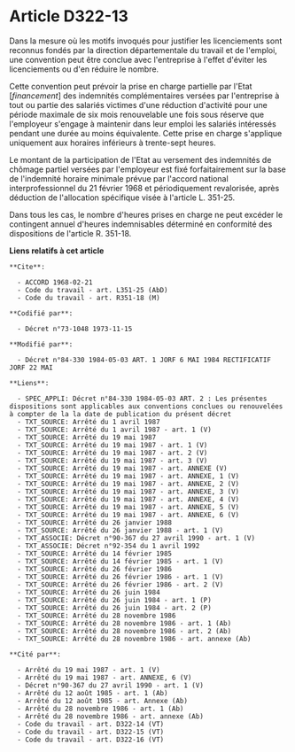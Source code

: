 # Article D322-13

Dans la mesure où les motifs invoqués pour justifier les licenciements sont reconnus fondés par la direction départementale
du travail et de l'emploi, une convention peut être conclue avec l'entreprise à l'effet d'éviter les licenciements ou d'en
réduire le nombre.

Cette convention peut prévoir la prise en charge partielle par l'Etat [*financement*] des indemnités complémentaires versées
par l'entreprise à tout ou partie des salariés victimes d'une réduction d'activité pour une période maximale de six mois
renouvelable une fois sous réserve que l'employeur s'engage à maintenir dans leur emploi les salariés intéressés pendant une
durée au moins équivalente. Cette prise en charge s'applique uniquement aux horaires inférieurs à trente-sept heures.

Le montant de la participation de l'Etat au versement des indemnités de chômage partiel versées par l'employeur est fixé
forfaitairement sur la base de l'indemnité horaire minimale prévue par l'accord national interprofessionnel du 21 février
1968 et périodiquement revalorisée, après déduction de l'allocation spécifique visée à l'article L. 351-25.

Dans tous les cas, le nombre d'heures prises en charge ne peut excéder le contingent annuel d'heures indemnisables déterminé
en conformité des dispositions de l'article R. 351-18.

**Liens relatifs à cet article**

	**Cite**:

	  - ACCORD 1968-02-21
	  - Code du travail - art. L351-25 (AbD)
	  - Code du travail - art. R351-18 (M)

	**Codifié par**:

	  - Décret n°73-1048 1973-11-15

	**Modifié par**:

	  - Décret n°84-330 1984-05-03 ART. 1 JORF 6 MAI 1984 RECTIFICATIF JORF 22 MAI

	**Liens**:

	  - SPEC_APPLI: Décret n°84-330 1984-05-03 ART. 2 : Les présentes dispositions sont applicables aux conventions conclues ou renouvelées à compter de la la date de publication du présent décret
	  - TXT_SOURCE: Arrêté du 1 avril 1987
	  - TXT_SOURCE: Arrêté du 1 avril 1987 - art. 1 (V)
	  - TXT_SOURCE: Arrêté du 19 mai 1987
	  - TXT_SOURCE: Arrêté du 19 mai 1987 - art. 1 (V)
	  - TXT_SOURCE: Arrêté du 19 mai 1987 - art. 2 (V)
	  - TXT_SOURCE: Arrêté du 19 mai 1987 - art. 3 (V)
	  - TXT_SOURCE: Arrêté du 19 mai 1987 - art. ANNEXE (V)
	  - TXT_SOURCE: Arrêté du 19 mai 1987 - art. ANNEXE, 1 (V)
	  - TXT_SOURCE: Arrêté du 19 mai 1987 - art. ANNEXE, 2 (V)
	  - TXT_SOURCE: Arrêté du 19 mai 1987 - art. ANNEXE, 3 (V)
	  - TXT_SOURCE: Arrêté du 19 mai 1987 - art. ANNEXE, 4 (V)
	  - TXT_SOURCE: Arrêté du 19 mai 1987 - art. ANNEXE, 5 (V)
	  - TXT_SOURCE: Arrêté du 19 mai 1987 - art. ANNEXE, 6 (V)
	  - TXT_SOURCE: Arrêté du 26 janvier 1988
	  - TXT_SOURCE: Arrêté du 26 janvier 1988 - art. 1 (V)
	  - TXT_ASSOCIE: Décret n°90-367 du 27 avril 1990 - art. 1 (V)
	  - TXT_ASSOCIE: Décret n°92-354 du 1 avril 1992
	  - TXT_SOURCE: Arrêté du 14 février 1985
	  - TXT_SOURCE: Arrêté du 14 février 1985 - art. 1 (V)
	  - TXT_SOURCE: Arrêté du 26 février 1986
	  - TXT_SOURCE: Arrêté du 26 février 1986 - art. 1 (V)
	  - TXT_SOURCE: Arrêté du 26 février 1986 - art. 2 (V)
	  - TXT_SOURCE: Arrêté du 26 juin 1984
	  - TXT_SOURCE: Arrêté du 26 juin 1984 - art. 1 (P)
	  - TXT_SOURCE: Arrêté du 26 juin 1984 - art. 2 (P)
	  - TXT_SOURCE: Arrêté du 28 novembre 1986
	  - TXT_SOURCE: Arrêté du 28 novembre 1986 - art. 1 (Ab)
	  - TXT_SOURCE: Arrêté du 28 novembre 1986 - art. 2 (Ab)
	  - TXT_SOURCE: Arrêté du 28 novembre 1986 - art. annexe (Ab)

	**Cité par**:

	  - Arrêté du 19 mai 1987 - art. 1 (V)
	  - Arrêté du 19 mai 1987 - art. ANNEXE, 6 (V)
	  - Décret n°90-367 du 27 avril 1990 - art. 1 (V)
	  - Arrêté du 12 août 1985 - art. 1 (Ab)
	  - Arrêté du 12 août 1985 - art. Annexe (Ab)
	  - Arrêté du 28 novembre 1986 - art. 1 (Ab)
	  - Arrêté du 28 novembre 1986 - art. annexe (Ab)
	  - Code du travail - art. D322-14 (VT)
	  - Code du travail - art. D322-15 (VT)
	  - Code du travail - art. D322-16 (VT)
